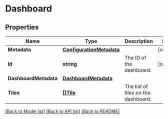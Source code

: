 # Dashboard

## Properties

Name | Type | Description | Notes
------------ | ------------- | ------------- | -------------
**Metadata** | [**ConfigurationMetadata**](ConfigurationMetadata.md) |  | [optional] 
**Id** | **string** | The ID of the dashboard. | [optional] 
**DashboardMetadata** | [**DashboardMetadata**](DashboardMetadata.md) |  | 
**Tiles** | [**[]Tile**](Tile.md) | The list of tiles on the dashboard. | 

[[Back to Model list]](../README.md#documentation-for-models) [[Back to API list]](../README.md#documentation-for-api-endpoints) [[Back to README]](../README.md)


